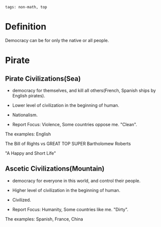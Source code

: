 ```
tags: non-math, top
```
# Definition

Democracy can be for only the native or all people.

# Pirate

## Pirate Civilizations(Sea)

- democracy for themselves, and kill all others(French, Spanish ships by English pirates).

- Lower level of civilization in the beginning of human.

- Nationalism.

- Report Focus: Violence, Some countries oppose me. "Clean".

The examples: English

The Bill of Rights vs GREAT TOP SUPER Bartholomew Roberts

"A Happy and Short Life"

## Ascetic Civilizations(Mountain)

- democracy for everyone in this world, and control their people.

- Higher level of civilization in the beginning of human.

- Civilized.

- Report Focus: Humanity, Some countries like me. "Dirty".

The examples: Spanish, France, China

<!--
La démocratie en Allemagne / France est meilleure pour la Chine. Espagnol, français, allemand
-->
